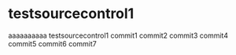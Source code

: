 testsourcecontrol1
==================
aaaaaaaaaa
testsourcecontrol1
commit1
commit2
commit3
commit4
commit5
commit6
commit7